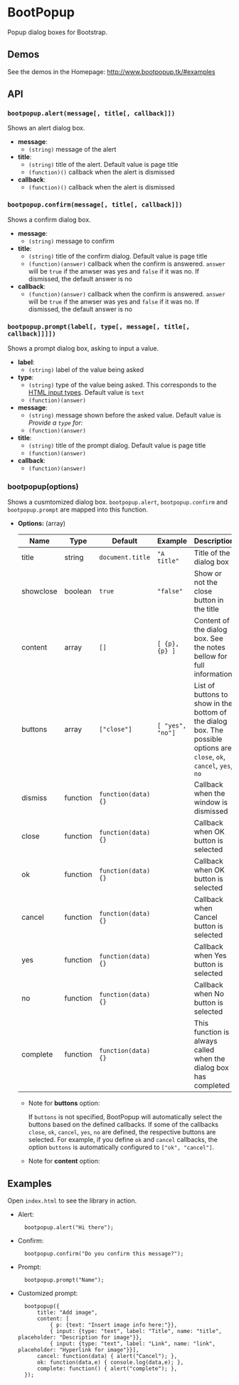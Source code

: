 # BootPopup

Popup dialog boxes for Bootstrap.

## Demos

See the demos in the Homepage: http://www.bootpopup.tk/#examples


## API

### `bootpopup.alert(message[, title[, callback]])`
  
Shows an alert dialog box.

- **message**:
  - `(string)` message of the alert
- **title**:
  - `(string)` title of the alert. Default value is page title
  - `(function)()` callback when the alert is dismissed
- **callback**:
  - `(function)()` callback when the alert is dismissed


### `bootpopup.confirm(message[, title[, callback]])`

Shows a confirm dialog box.

- **message**:
  - `(string)` message to confirm
- **title**:
  - `(string)` title of the confirm dialog. Default value is page title
  - `(function)(answer)` callback when the confirm is answered. `answer` will be `true` if the anwser was yes and `false` if it was no. If dismissed, the default answer is no
- **callback**:
  - `(function)(answer)` callback when the confirm is answered. `answer` will be `true` if the anwser was yes and `false` if it was no. If dismissed, the default answer is no


### `bootpopup.prompt(label[, type[, message[, title[, callback]]]])`

Shows a prompt dialog box, asking to input a value.

- **label**:
  - `(string)` label of the value being asked
- **type**:
  - `(string)` type of the value being asked. This corresponds to the [HTML input types](http://www.w3schools.com/tags/att_input_type.asp). Default value is `text`
  - `(function)(answer)`
- **message**:
  - `(string)` message shown before the asked value. Default value is *Provide a `type` for:*
  - `(function)(answer)`
- **title**:
  - `(string)` title of the prompt dialog. Default value is page title
  - `(function)(answer)`
- **callback**:
  - `(function)(answer)`


### bootpopup(options)

Shows a cusmtomized dialog box. `bootpopup.alert`, `bootpopup.confirm` and `bootpopup.prompt` are mapped into this function.

- **Options:** (array)

  | Name      | Type     | Default             | Example          | Description
  |-----------|----------|---------------------|------------------|------------
  | title     | string   | `document.title`    | `"A title"`      | Title of the dialog box
  | showclose | boolean  | `true`              | `"false"`        | Show or not the close button in the title
  | content   | array    | `[]`                | `[ {p}, {p} ]`   | Content of the dialog box. See the notes bellow for full information
  | buttons   | array    | `["close"]`         | `[ "yes", "no"]` | List of buttons to show in the bottom of the dialog box. The possible options are: `close`, `ok`, `cancel`, `yes`, `no`
  | dismiss   | function | `function(data) {}` |                  | Callback when the window is dismissed
  | close     | function | `function(data) {}` |                  | Callback when OK button is selected
  | ok        | function | `function(data) {}` |                  | Callback when OK button is selected
  | cancel    | function | `function(data) {}` |                  | Callback when Cancel button is selected
  | yes       | function | `function(data) {}` |                  | Callback when Yes button is selected
  | no        | function | `function(data) {}` |                  | Callback when No button is selected
  | complete  | function | `function(data) {}` |                  | This function is always called when the dialog box has completed
  
    - Note for **buttons** option:
    
      If `buttons` is not specified, BootPopup will automatically select the buttons based on the defined callbacks. If some of the callbacks `close`, `ok`, `cancel`, `yes`, `no` are defined, the respective buttons are selected. For example, if you define `ok` and `cancel` callbacks, the option `buttons` is automatically configured to `["ok", "cancel"]`.
  
    - Note for **content** option:



## Examples

Open `index.html` to see the library in action.

- Alert:

        bootpopup.alert("Hi there");

- Confirm:
        
        bootpopup.confirm("Do you confirm this message?");

- Prompt:
		
        bootpopup.prompt("Name");

- Customized prompt:

        bootpopup({
            title: "Add image",
            content: [
                { p: {text: "Insert image info here:"}},
                { input: {type: "text", label: "Title", name: "title", placeholder: "Description for image"}},
                { input: {type: "text", label: "Link", name: "link", placeholder: "Hyperlink for image"}}],
            cancel: function(data) { alert("Cancel"); },
            ok: function(data,e) { console.log(data,e); },
            complete: function() { alert("complete"); },
        });
